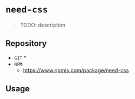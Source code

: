 # `need-css`

> TODO: description 

## Repository 
* `GIT`
   * 
* `NPM`
   * https://www.npmjs.com/package/need-css

## Usage

```

```
